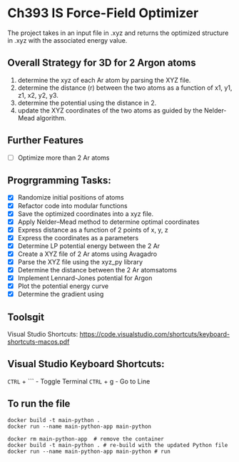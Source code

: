 # Ch393 IS Force-Field Optimizer 
The project takes in an input file in .xyz and returns the optimized structure in .xyz with the associated energy value.

## Overall Strategy for 3D for 2 Argon atoms
1.	determine the xyz of each Ar atom by parsing the XYZ file.
2.	determine the distance (r) between the two atoms as a function of x1, y1, z1, x2, y2, y3.
3.	determine the potential using the distance in 2.
4.	update the XYZ coordinates of the two atoms as guided by the Nelder-Mead algorithm.

## Further Features
- [ ] Optimize more than 2 Ar atoms

## Progrgramming Tasks:
- [x] Randomize initial positions of atoms
- [x] Refactor code into modular functions
- [x] Save the optimized coordinates into a xyz file.
- [x] Apply Nelder–Mead method to determine optimal coordinates
- [x] Express distance as a function of 2 points of x, y, z
- [x] Express the coordinates as a parameters
- [x] Determine LP potential energy between the 2 Ar 
- [x] Create a XYZ file of 2 Ar atoms using Avagadro
- [x] Parse the XYZ file using the xyz_py library
- [x] Determine the distance between the 2 Ar atomsatoms
- [x] Implement Lennard-Jones potential for Argon
- [x] Plot the potential energy curve
- [x] Determine the gradient using 

## Toolsgit
Visual Studio Shortcuts:
https://code.visualstudio.com/shortcuts/keyboard-shortcuts-macos.pdf

## Visual Studio Keyboard Shortcuts:
`CTRL` + ``` - Toggle Terminal
`CTRL` + g - Go to Line

## To run the file
```
docker build -t main-python .        
docker run --name main-python-app main-python
```

```
docker rm main-python-app  # remove the container
docker build -t main-python . # re-build with the updated Python file
docker run --name main-python-app main-python # run
```